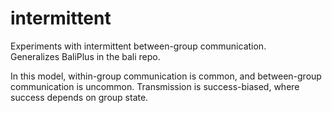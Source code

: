 # intermittent
Experiments with intermittent between-group communication.  
Generalizes BaliPlus in the bali repo.  

In this model, within-group communication is common, and between-group communication is uncommon.
Transmission is success-biased, where success depends on group state.
